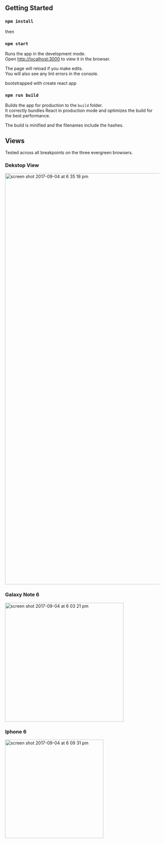 ## Getting Started

### `npm install`

then

### `npm start`

Runs the app in the development mode.<br>
Open [http://localhost:3000](http://localhost:3000) to view it in the browser.

The page will reload if you make edits.<br>
You will also see any lint errors in the console.

bootstrapped with create react app

### `npm run build`

Builds the app for production to the `build` folder.<br>
It correctly bundles React in production mode and optimizes the build for the best performance.

The build is minified and the filenames include the hashes.<br>

## Views
Tested across all breakpoints on the three evergreen browsers. 

### Dekstop View
<img width="1340" alt="screen shot 2017-09-04 at 6 35 18 pm" src="https://user-images.githubusercontent.com/15932239/30039507-1d01d29e-91a0-11e7-8d3a-2d155e9779fd.png">

### Galaxy Note 6
<img width="387" alt="screen shot 2017-09-04 at 6 03 21 pm" src="https://user-images.githubusercontent.com/15932239/30039513-38ead14a-91a0-11e7-9c55-c335bdd5b16e.png">

### Iphone 6
<img width="321" alt="screen shot 2017-09-04 at 6 09 31 pm" src="https://user-images.githubusercontent.com/15932239/30039515-4148022c-91a0-11e7-8d6a-661a6292c49d.png">



